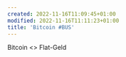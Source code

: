 ```yaml
---
created: 2022-11-16T11:09:45+01:00
modified: 2022-11-16T11:11:23+01:00
title: 'Bitcoin #BUS'
---
```


Bitcoin <> Flat-Geld
